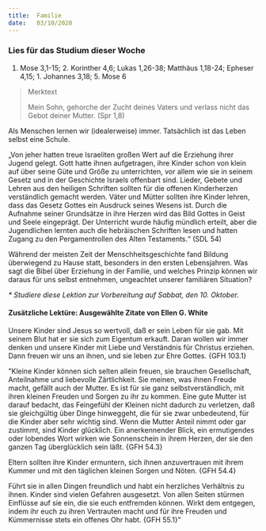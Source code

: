 ```yaml
---
title:  Familie
date:   03/10/2020
---
```


### Lies für das Studium dieser Woche
1. Mose 3,1-15; 2. Korinther 4,6; Lukas 1,26-38; Matthäus 1,18-24; Epheser 4,15; 1. Johannes 3,18; 5. Mose 6

> <p>Merktext</p>
> Mein Sohn, gehorche der Zucht deines Vaters und verlass nicht das Gebot deiner Mutter. (Spr 1,8)

Als Menschen lernen wir (idealerweise) immer. Tatsächlich ist das Leben selbst eine Schule.

„Von jeher hatten treue Israeliten großen Wert auf die Erziehung ihrer Jugend gelegt. Gott hatte ihnen aufgetragen, ihre Kinder schon von klein auf über seine Güte und Größe zu unterrichten, vor allem wie sie in seinem Gesetz und in der Geschichte Israels offenbart sind. Lieder, Gebete und Lehren aus den heiligen Schriften sollten für die offenen Kinderherzen verständlich gemacht werden. Väter und Mütter sollten ihre Kinder lehren, dass das Gesetz Gottes ein Ausdruck seines Wesens ist. Durch die Aufnahme seiner Grundsätze in ihre Herzen wird das Bild Gottes in Geist und Seele eingeprägt. Der Unterricht wurde häufig mündlich erteilt, aber die Jugendlichen lernten auch die hebräischen Schriften lesen und hatten Zugang zu den Pergamentrollen des Alten Testaments.“ (SDL 54)

Während der meisten Zeit der Menschheitsgeschichte fand Bildung überwiegend zu Hause statt, besonders in den ersten Lebensjahren. Was sagt die Bibel über Erziehung in der Familie, und welches Prinzip können wir daraus für uns selbst entnehmen, ungeachtet unserer familiären Situation?

_* Studiere diese Lektion zur Vorbereitung auf Sabbat, den 10. Oktober._

#### Zusätzliche Lektüre: Ausgewählte Zitate von Ellen G. White

Unsere Kinder sind Jesus so wertvoll, daß er sein Leben für sie gab. Mit seinem Blut hat er sie sich zum Eigentum erkauft. Daran wollen wir immer denken und unsere Kinder mit Liebe und Verständnis für Christus erziehen. Dann freuen wir uns an ihnen, und sie leben zur Ehre Gottes. {GFH 103.1}

"Kleine Kinder können sich selten allein freuen, sie brauchen Gesellschaft, Anteilnahme und liebevolle Zärtlichkeit. Sie meinen, was ihnen Freude macht, gefällt auch der Mutter. Es ist für sie ganz selbstverständlich, mit ihren kleinen Freuden und Sorgen zu ihr zu kommen. Eine gute Mutter ist darauf bedacht, das Feingefühl der Kleinen nicht dadurch zu verletzen, daß sie gleichgültig über Dinge hinweggeht, die für sie zwar unbedeutend, für die Kinder aber sehr wichtig sind. Wenn die Mutter Anteil nimmt oder gar zustimmt, sind Kinder glücklich. Ein anerkennender Blick, ein ermutigendes oder lobendes Wort wirken wie Sonnenschein in ihrem Herzen, der sie den ganzen Tag überglücklich sein läßt. {GFH 54.3}

Eltern sollten ihre Kinder ermuntern, sich ihnen anzuvertrauen mit ihrem Kummer und mit den täglichen kleinen Sorgen und Nöten. {GFH 54.4}

Führt sie in allen Dingen freundlich und habt ein herzliches Verhältnis zu ihnen. Kinder sind vielen Gefahren ausgesetzt. Von allen Seiten stürmen Einflüsse auf sie ein, die sie euch entfremden können. Wirkt dem entgegen, indem ihr euch zu ihren Vertrauten macht und für ihre Freuden und Kümmernisse stets ein offenes Ohr habt. {GFH 55.1}"